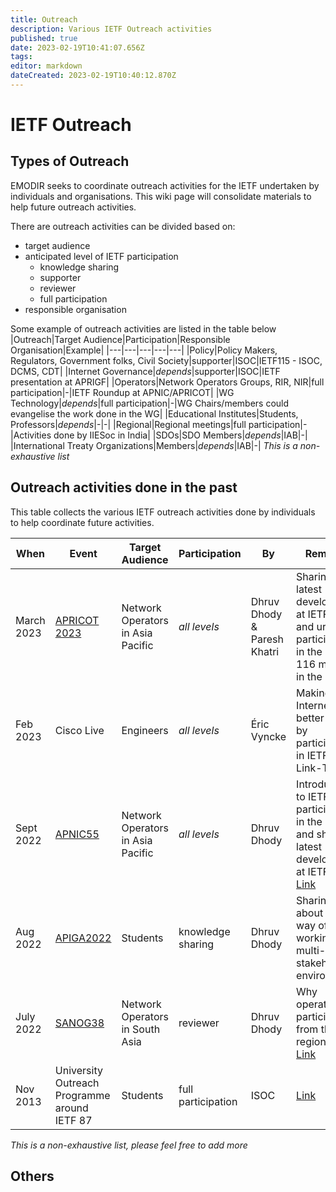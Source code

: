 ```yaml
---
title: Outreach
description: Various IETF Outreach activities 
published: true
date: 2023-02-19T10:41:07.656Z
tags: 
editor: markdown
dateCreated: 2023-02-19T10:40:12.870Z
---
```


# IETF Outreach

## Types of Outreach

EMODIR seeks to coordinate outreach activities for the IETF undertaken by individuals and organisations. This wiki page will consolidate materials to help future outreach activities. 

There are outreach activities can be divided based on:
- target audience 
- anticipated level of IETF participation 
	- knowledge sharing
  - supporter
  - reviewer
  - full participation 
- responsible organisation

Some example of outreach activities are listed in the table below 
|Outreach|Target Audience|Participation|Responsible Organisation|Example|
|---|---|---|---|---|
|Policy|Policy Makers, Regulators, Government folks, Civil Society|supporter|ISOC|IETF115 - ISOC, DCMS, CDT|
|Internet Governance|*depends*|supporter|ISOC|IETF presentation at APRIGF|
|Operators|Network Operators Groups, RIR, NIR|full participation|-|IETF Roundup at APNIC/APRICOT|
|WG Technology|*depends*|full participation|-|WG Chairs/members could evangelise the work done in the WG|
|Educational Institutes|Students, Professors|*depends*|-|-|
|Regional|Regional meetings|full participation|-|Activities done by IIESoc in India|
|SDOs|SDO Members|*depends*|IAB|-|
|International Treaty Organizations|Members|*depends*|IAB|-|
*This is a non-exhaustive list*

## Outreach activities done in the past

This table collects the various IETF outreach activities done by individuals to help coordinate future activities. 

|When|Event|Target Audience|Participation|By|Remarks|
|---|---|---|---|---|---|
|March 2023|[APRICOT 2023](https://2023.apricot.net/program/schedule/#/day/10)|Network Operators in Asia Pacific|*all levels*|Dhruv Dhody & Paresh Khatri|Sharing latest development at IETF 115 and urging participation in the IETF 116 meeting in the region|
|Feb 2023|Cisco Live|Engineers|*all levels*|Éric Vyncke|Making the Internet a better place by participating in IETF; Link-TBD|
|Sept 2022|[APNIC55](https://conference.apnic.net/54/program/schedule/#/day/7/apnic-technical-session-4)|Network Operators in Asia Pacific|*all levels*|Dhruv Dhody|Introduction to IETF, IETF participation in the region, and sharing latest development at IETF 114 [Link](https://conference.apnic.net/54/assets/files/APSG129/ietfroundupforapnic5_1663123974.pdf)|
|Aug 2022|[APIGA2022](https://community.icann.org/display/GSEAPAC/APIGA+2022+Program)|Students|knowledge sharing|Dhruv Dhody|Sharing about IETF way of working in a multi-stakeholder environment|
|July 2022|[SANOG38](https://www.sanog.org/sanog38/program.html)|Network Operators in South Asia|reviewer|Dhruv Dhody|Why operator participation from the region is low [Link](https://www.sanog.org/resources/sanog38/SANOG38_Conference-Dhruv_IETF.pdf)|
|Nov 2013|University Outreach Programme around IETF 87|Students|full participation|ISOC|[Link](https://www.ietf.org/blog/piloting-university-outreach-programme/)|


*This is a non-exhaustive list, please feel free to add more*

## Others



